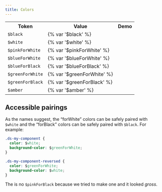 ```yaml
---
title: Colors
---
```


<table class="site-table">
  <tr>
    <th>Token</th>
    <th>Value</th>
    <th>Demo</th>
  </tr>
  <tr>
    <td><code>$black</code></td>
    <td>{% var '$black' %}</td>
    <td>
      <div class="site-swatch ds-bg-color-black"></div>
    </td>
  </tr>
  <tr>
    <td><code>$white</code></td>
    <td>{% var '$white' %}</td>
    <td>
      <div class="site-swatch ds-bg-color-white"></div>
    </td>
  </tr>
  <tr>
    <td><code>$pinkForWhite</code></td>
    <td>{% var '$pinkForWhite' %}</td>
    <td>
      <div class="site-swatch ds-bg-color-pinkForWhite"></div>
    </td>
  </tr>
  <tr>
    <td><code>$blueForWhite</code></td>
    <td>{% var '$blueForWhite' %}</td>
    <td>
      <div class="site-swatch ds-bg-color-blueForWhite"></div>
    </td>
  </tr>
  <tr>
    <td><code>$blueForBlack</code></td>
    <td>{% var '$blueForBlack' %}</td>
    <td>
      <div class="site-swatch ds-bg-color-blueForBlack"></div>
    </td>
  </tr>
  <tr>
    <td><code>$greenForWhite</code></td>
    <td>{% var '$greenForWhite' %}</td>
    <td>
      <div class="site-swatch ds-bg-color-greenForWhite"></div>
    </td>
  </tr>
  <tr>
    <td><code>$greenForBlack</code></td>
    <td>{% var '$greenForBlack' %}</td>
    <td>
      <div class="site-swatch ds-bg-color-greenForBlack"></div>
    </td>
  </tr>
  <tr>
    <td><code>$amber</code></td>
    <td>{% var '$amber' %}</td>
    <td>
      <div class="site-swatch ds-bg-color-amber"></div>
    </td>
  </tr>
</table>

## Accessible pairings

As the names suggest, the “forWhite” colors can be safely paired with `$white` and the “forBlack” colors can be safely paired with `$black`. For example:

```css
.ds-my-component {
  color: $white;
  background-color: $greenForWhite;
}

.ds-my-component-reversed {
  color: $greenForWhite;
  background-color: $white;
}
```

The is no `$pinkForBlack` because we tried to make one and it looked _gross_.